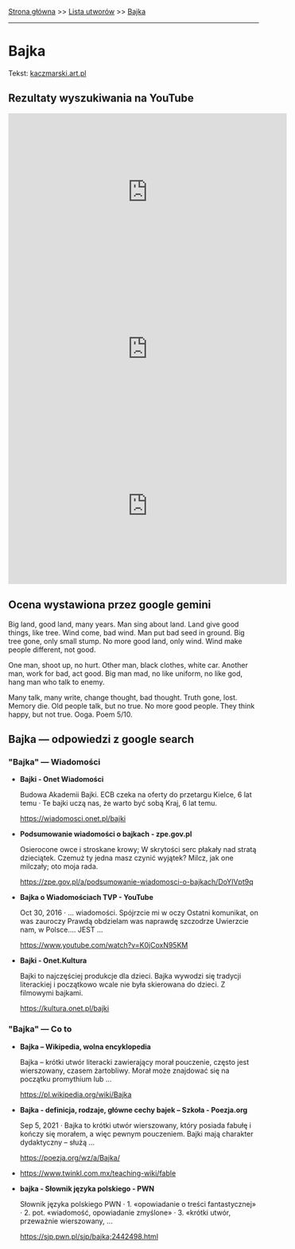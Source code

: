 [Strona główna](../index.md) >> [Lista utworów](../list.md) >> [Bajka](25.md)

---

# Bajka

Tekst: [kaczmarski.art.pl](https://www.kaczmarski.art.pl/tworczosc/wiersze/bajka/)

## Rezultaty wyszukiwania na YouTube

<iframe width="560" height="315" src="https://www.youtube.com/embed/b_6XgrK31lY?si=IdontcarewhotheIRSsendsImnotpayingtaxes" title="YouTube video player" frameborder="0" allow="accelerometer; autoplay; clipboard-write; encrypted-media; gyroscope; picture-in-picture; web-share" referrerpolicy="strict-origin-when-cross-origin" allowfullscreen></iframe>

<iframe width="560" height="315" src="https://www.youtube.com/embed/kmxrnkGu5Q4?si=IdontcarewhotheIRSsendsImnotpayingtaxes" title="YouTube video player" frameborder="0" allow="accelerometer; autoplay; clipboard-write; encrypted-media; gyroscope; picture-in-picture; web-share" referrerpolicy="strict-origin-when-cross-origin" allowfullscreen></iframe>

<iframe width="560" height="315" src="https://www.youtube.com/embed/NTNcxGVgn9I?si=IdontcarewhotheIRSsendsImnotpayingtaxes" title="YouTube video player" frameborder="0" allow="accelerometer; autoplay; clipboard-write; encrypted-media; gyroscope; picture-in-picture; web-share" referrerpolicy="strict-origin-when-cross-origin" allowfullscreen></iframe>

## Ocena wystawiona przez google gemini

Big land, good land, many years. Man sing about land. Land give good things, like tree. Wind come, bad wind. Man put bad seed in ground. Big tree gone, only small stump. No more good land, only wind. Wind make people different, not good.

One man, shoot up, no hurt. Other man, black clothes, white car. Another man, work for bad, act good. Big man mad, no like uniform, no like god, hang man who talk to enemy.

Many talk, many write, change thought, bad thought. Truth gone, lost. Memory die. Old people talk, but no true. No more good people. They think happy, but not true. Ooga. Poem 5/10.


## Bajka — odpowiedzi z google search

### "Bajka" — Wiadomości

- **Bajki - Onet Wiadomości**

    Budowa Akademii Bajki. ECB czeka na oferty do przetargu Kielce, 6 lat temu · Te bajki uczą nas, że warto być sobą Kraj, 6 lat temu. 

   <https://wiadomosci.onet.pl/bajki>
- **Podsumowanie wiadomości o bajkach - zpe.gov.pl**

    Osierocone owce i stroskane krowy; W skrytości serc płakały nad stratą dzieciątek. Czemuż ty jedna masz czynić wyjątek? Milcz, jak one milczały; oto moja rada. 

   <https://zpe.gov.pl/a/podsumowanie-wiadomosci-o-bajkach/DoYIVpt9q>
- **Bajka o Wiadomościach TVP - YouTube**

    Oct 30, 2016  ·  ... wiadomości. Spójrzcie mi w oczy Ostatni komunikat, on was zauroczy Prawdą obdzielam was naprawdę szczodrze Uwierzcie nam, w Polsce…. JEST ... 

   <https://www.youtube.com/watch?v=K0jCoxN95KM>
- **Bajki - Onet.Kultura**

    Bajki to najczęściej produkcje dla dzieci. Bajka wywodzi się tradycji literackiej i początkowo wcale nie była skierowana do dzieci. Z filmowymi bajkami. 

   <https://kultura.onet.pl/bajki>

### "Bajka" — Co to

- **Bajka – Wikipedia, wolna encyklopedia**

    Bajka – krótki utwór literacki zawierający morał pouczenie, często jest wierszowany, czasem żartobliwy. Morał może znajdować się na początku promythium lub ... 

   <https://pl.wikipedia.org/wiki/Bajka>
- **Bajka - definicja, rodzaje, główne cechy bajek – Szkoła - Poezja.org**

    Sep 5, 2021  ·  Bajka to krótki utwór wierszowany, który posiada fabułę i kończy się morałem, a więc pewnym pouczeniem. Bajki mają charakter dydaktyczny – służą ... 

   <https://poezja.org/wz/a/Bajka/>
- <https://www.twinkl.com.mx/teaching-wiki/fable>
- **bajka - Słownik języka polskiego - PWN**

    Słownik języka polskiego PWN · 1. «opowiadanie o treści fantastycznej» · 2. pot. «wiadomość, opowiadanie zmyślone» · 3. «krótki utwór, przeważnie wierszowany, ... 

   <https://sjp.pwn.pl/sjp/bajka;2442498.html>

